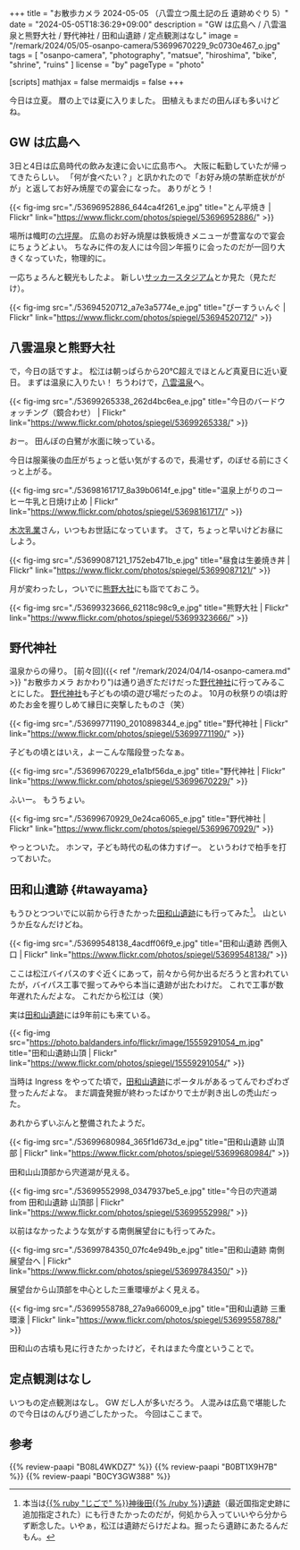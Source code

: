 +++
title = "お散歩カメラ 2024-05-05 （八雲立つ風土記の丘 遺跡めぐり 5）"
date =  "2024-05-05T18:36:29+09:00"
description = "GW は広島へ / 八雲温泉と熊野大社 / 野代神社 / 田和山遺跡 / 定点観測はなし"
image = "/remark/2024/05/05-osanpo-camera/53699670229_9c0730e467_o.jpg"
tags = [ "osanpo-camera", "photography", "matsue", "hiroshima", "bike", "shrine", "ruins" ]
license = "by"
pageType = "photo"

[scripts]
  mathjax = false
  mermaidjs = false
+++

今日は立夏。
暦の上では夏に入りました。
田植えもまだの田んぼも多いけどね。

## GW は広島へ

3日と4日は広島時代の飲み友達に会いに広島市へ。
大阪に転勤していたが帰ってきたらしい。
「何が食べたい？」と訊かれたので「お好み焼の禁断症状ががが」と返してお好み焼屋での宴会になった。
ありがとう！

{{< fig-img src="./53696952886_644ca4f261_e.jpg" title="とん平焼き | Flickr" link="https://www.flickr.com/photos/spiegel/53696952886/" >}}

場所は幟町の[六坪屋]。
広島のお好み焼屋は鉄板焼きメニューが豊富なので宴会にちょうどよい。
ちなみに件の友人には今回ン年振りに会ったのだが一回り大きくなっていた，物理的に。

一応ちょろんと観光もしたよ。
新しい[サッカースタジアム](https://hiroshima-stadiumpark.jp/peacewing/ "エディオンピースウイング広島:EDION PEACE WING HIROSHIMA")とか見た（見ただけ）。

{{< fig-img src="./53694520712_a7e3a5774e_e.jpg" title="ぴーすうぃんぐ | Flickr" link="https://www.flickr.com/photos/spiegel/53694520712/" >}}

## 八雲温泉と熊野大社

で，今日の話ですよ。
松江は朝っぱらから20℃超えでほとんど真夏日に近い夏日。
まずは温泉に入りたい！ ちうわけで，[八雲温泉][八雲温泉ゆうあい熊野館]へ。

{{< fig-img src="./53699265338_262d4bc6ea_e.jpg" title="今日のバードウォッチング（鏡合わせ） | Flickr" link="https://www.flickr.com/photos/spiegel/53699265338/" >}}

おー。
田んぼの白鷺が水面に映っている。

今日は服薬後の血圧がちょっと低い気がするので，長湯せず，のぼせる前にさくっと上がる。

{{< fig-img src="./53698161717_8a39b0614f_e.jpg" title="温泉上がりのコーヒー牛乳と日焼け止め | Flickr" link="https://www.flickr.com/photos/spiegel/53698161717/" >}}

[木次乳業]さん，いつもお世話になっています。
さて，ちょっと早いけどお昼にしよう。

{{< fig-img src="./53699087121_1752eb471b_e.jpg" title="昼食は生姜焼き丼 | Flickr" link="https://www.flickr.com/photos/spiegel/53699087121/" >}}

月が変わったし，ついでに[熊野大社]にも詣でておこう。

{{< fig-img src="./53699323666_62118c98c9_e.jpg" title="熊野大社 | Flickr" link="https://www.flickr.com/photos/spiegel/53699323666/" >}}

## 野代神社

温泉からの帰り。
[前々回]({{< ref "/remark/2024/04/14-osanpo-camera.md" >}} "お散歩カメラ おかわり")は通り過ぎただけだった[野代神社]に行ってみることにした。
[野代神社]も子どもの頃の遊び場だったのよ。
10月の秋祭りの頃は貯めたお金を握りしめて縁日に突撃したものさ（笑）

{{< fig-img src="./53699771190_2010898344_e.jpg" title="野代神社 | Flickr" link="https://www.flickr.com/photos/spiegel/53699771190/" >}}

子どもの頃とはいえ，よーこんな階段登ったなぁ。

{{< fig-img src="./53699670229_e1a1bf56da_e.jpg" title="野代神社 | Flickr" link="https://www.flickr.com/photos/spiegel/53699670229/" >}}

ふいー。
もうちょい。

{{< fig-img src="./53699670929_0e24ca6065_e.jpg" title="野代神社 | Flickr" link="https://www.flickr.com/photos/spiegel/53699670929/" >}}

やっとついた。
ホンマ，子ども時代の私の体力すげー。
というわけで柏手を打っておいた。

## 田和山遺跡 {#tawayama}

もうひとつついでに以前から行きたかった[田和山遺跡]にも行ってみた[^s1]。
山というか丘なんだけどね。

[^s1]: 本当は[{{% ruby "じごで" %}}神後田{{% /ruby %}}遺跡](https://www.city.matsue.lg.jp/soshikikarasagasu/bunkasports_maizobunkazaichosaka/rekishi_bunkazai/1/1/4097.html "神後田遺跡／松江市ホームページ")（最近国指定史跡に追加指定された）にも行きたかったのだが，何処から入っていいやら分からず断念した。いやぁ，松江は遺跡だらけだよね。掘ったら遺跡にあたるんだもん。

{{< fig-img src="./53699548138_4acdff06f9_e.jpg" title="田和山遺跡 西側入口 | Flickr" link="https://www.flickr.com/photos/spiegel/53699548138/" >}}

ここは松江バイパスのすぐ近くにあって，前々から何か出るだろうと言われていたが，バイパス工事で掘ってみやら本当に遺跡が出たわけだ。
これで工事が数年遅れたんだよな。
これだから松江は（笑）

実は[田和山遺跡]には9年前にも来ている。

{{< fig-img src="https://photo.baldanders.info/flickr/image/15559291054_m.jpg" title="田和山遺跡山頂 | Flickr" link="https://www.flickr.com/photos/spiegel/15559291054/" >}}

当時は Ingress をやってた頃で，[田和山遺跡]にポータルがあるってんでわざわざ登ったんだよな。
まだ調査発掘が終わったばかりで土が剥き出しの禿山だった。

あれからずいぶんと整備されたようだ。

{{< fig-img src="./53699680984_365f1d673d_e.jpg" title="田和山遺跡 山頂部 | Flickr" link="https://www.flickr.com/photos/spiegel/53699680984/" >}}

田和山山頂部から宍道湖が見える。

{{< fig-img src="./53699552998_0347937be5_e.jpg" title="今日の宍道湖 from 田和山遺跡 山頂部 | Flickr" link="https://www.flickr.com/photos/spiegel/53699552998/" >}}

以前はなかったような気がする南側展望台にも行ってみた。

{{< fig-img src="./53699784350_07fc4e949b_e.jpg" title="田和山遺跡 南側展望台へ | Flickr" link="https://www.flickr.com/photos/spiegel/53699784350/" >}}

展望台から山頂部を中心とした三重環壕がよく見える。

{{< fig-img src="./53699558788_27a9a66009_e.jpg" title="田和山遺跡 三重環濠 | Flickr" link="https://www.flickr.com/photos/spiegel/53699558788/" >}}

田和山の古墳も見に行きたかったけど，それはまた今度ということで。

## 定点観測はなし

いつもの定点観測はなし。
GW だし人が多いだろう。
人混みは広島で堪能したので今日はのんびり過ごしたかった。
今回はここまで。

[六坪屋]: https://maps.app.goo.gl/RbdCzujmkATJq3m17
[八雲温泉ゆうあい熊野館]: https://www.kumanokan.jp/ "八雲温泉ゆうあい熊野館"
[木次乳業]: https://www.kisuki-milk.co.jp/ "木次乳業"
[熊野大社]: http://www.kumanotaisha.or.jp/ "出雲國一之宮　熊野大社"
[野代神社]: https://maps.app.goo.gl/7TXXsczdUji7YmGY9
[田和山遺跡]: https://maps.app.goo.gl/dngDc3nSdHwcHdUD7

## 参考

{{% review-paapi "B08L4WKDZ7" %}} <!-- PowerShot ZOOM -->
{{% review-paapi "B0BT1X9H7B" %}} <!-- 日焼け止め -->
{{% review-paapi "B0CY3GW388" %}} <!-- ヘブンバーンズレッド ヘブバン  “She is Legend” 春眠旅団 -->
